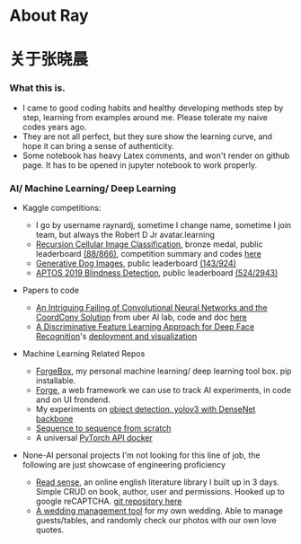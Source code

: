 # About Ray
# 关于张晓晨

### What this is.
* I came to good coding habits and healthy developing methods step by step, learning from examples around me. Please tolerate my naive codes years ago.
* They are not all perfect, but they sure show the learning curve, and hope it can bring a sense of authenticity.
* Some notebook has heavy Latex comments, and won't render on github page. It has to be opened in jupyter notebook to work properly.

### AI/ Machine Learning/ Deep Learning
* Kaggle competitions:
    * I go by username raynardj, sometime I change name, sometime I join team, but always the Robert D Jr avatar.learning
    * [Recursion Cellular Image Classification](https://www.kaggle.com/c/recursion-cellular-image-classification), bronze medal, public leaderboard [(88/866)](https://www.kaggle.com/c/recursion-cellular-image-classification/leaderboard), competition summary and codes [here](https://github.com/raynardj/python4ml/tree/master/experiments/rcic)
    * [Generative Dog Images](https://www.kaggle.com/c/generative-dog-images), public leaderboard [(143/924)](https://www.kaggle.com/c/generative-dog-images/leaderboard)
    * [APTOS 2019 Blindness Detection](https://www.kaggle.com/c/aptos2019-blindness-detection), public leaderboard [(524/2943)](https://www.kaggle.com/c/aptos2019-blindness-detection/leaderboard)
    
* Papers to code
    * [An Intriguing Failing of Convolutional Neural Networks and the CoordConv Solution](https://arxiv.org/abs/1807.03247) from uber AI lab, code and doc [here](https://raynardj.github.io/python4ml/docs/coord_conv)
    * [A Discriminative Feature Learning Approach for Deep Face Recognition](https://ydwen.github.io/papers/WenECCV16.pdf)'s [deployment and visualization](https://github.com/raynardj/python4ml/blob/master/papers/centerloss_in_pytorch.ipynb)
    
* Machine Learning Related Repos
    * [ForgeBox](https://github.com/raynardj/forge/tree/master/forgebox), my personal machine learning/ deep learning tool box. pip installable.
    * [Forge](https://github.com/raynardj/forge), a web framework we can use to track AI experiments, in code and on UI frondend.
    * My experiments on [object detection, yolov3 with DenseNet backbone](https://github.com/raynardj/obj_detection)
    * [Sequence to sequence from scratch](https://github.com/raynardj/seqtwoseq)
    * A universal [PyTorch API docker](https://github.com/raynardj/pytorch_api)

* None-AI personal projects
I'm not looking for this line of job, the following are just showcase of engineering proficiency
    * [Read sense](http://www.rasenn.com/), an online english literature library I built up in 3 days. Simple CRUD on book, author, user and permissions. Hooked up to google reCAPTCHA. [git repository here](https://github.com/raynardj/readsense)
    * [A wedding management tool](https://github.com/raynardj/wedding) for my own wedding. Able to manage guests/tables, and randomly check our photos with our own love quotes.